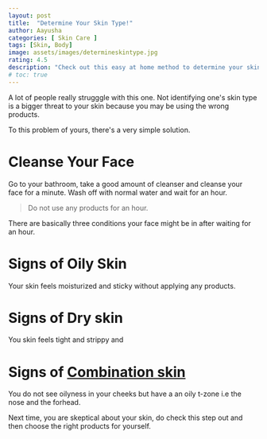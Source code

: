 ```yaml
---
layout: post
title:  "Determine Your Skin Type!"
author: Aayusha
categories: [ Skin Care ]
tags: [Skin, Body]
image: assets/images/determineskintype.jpg
rating: 4.5
description: "Check out this easy at home method to determine your skin type."
# toc: true
---
```

A lot of people really strugggle with this one. Not identifying one's skin type is a bigger threat to your skin because you may be using the wrong products.

To this problem of yours, there's a very simple solution.

# Cleanse Your Face
Go to your bathroom, take a good amount of cleanser and cleanse your face for a minute. Wash off with normal water and wait for an hour.

>Do not use any products for an hour.

There are basically three conditions your face might be in after waiting for an hour.

# Signs of Oily Skin
Your skin feels moisturized and sticky without applying any products.

# Signs of Dry skin
You skin feels tight and strippy and 

# Signs of [Combination skin](https://sheenycare.com/seven-signs-you-have-combination-skin/)
You do not see oilyness in your cheeks but have a an oily t-zone i.e the nose and the forhead.


Next time, you are skeptical about your skin, do check this step out and then choose the right products for yourself.

